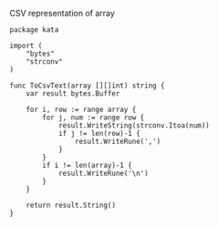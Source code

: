 CSV representation of array

    package kata
    
    import (
        "bytes"
        "strconv"
    )
    
    func ToCsvText(array [][]int) string {
        var result bytes.Buffer
    
        for i, row := range array {
            for j, num := range row {
                result.WriteString(strconv.Itoa(num))
                if j != len(row)-1 {
                    result.WriteRune(',')
                }
            }
            if i != len(array)-1 {
                result.WriteRune('\n')
            }
        }
    
        return result.String()
    }
